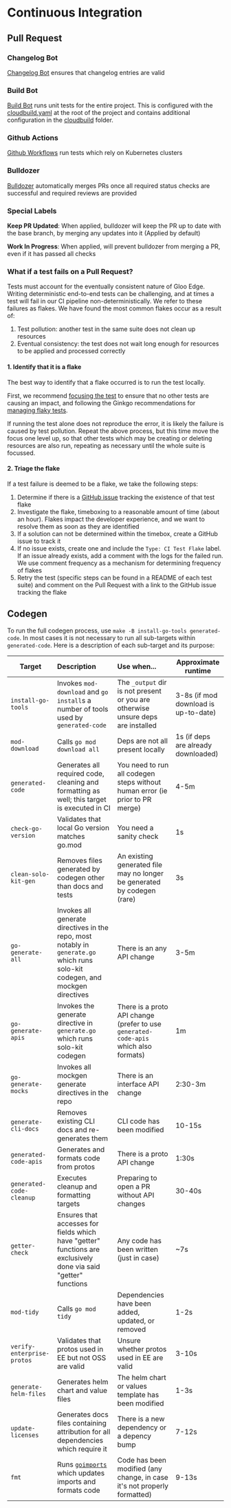 # Continuous Integration

## Pull Request

### Changelog Bot
[Changelog Bot](https://github.com/solo-io/changelog-bot)  ensures that changelog entries are valid

### Build Bot
[Build Bot](https://github.com/solo-io/build-bot) runs unit tests for the entire project. This is configured with the [cloudbuild.yaml](../cloudbuild.yaml) at the root of the project and contains additional configuration in the [cloudbuild](cloudbuild) folder.

### Github Actions
[Github Workflows](https://github.com/solo-io/gloo/tree/master/.github/workflows) run tests which rely on Kubernetes clusters

### Bulldozer
[Bulldozer](https://github.com/solo-io/bulldozer) automatically merges PRs once all required status checks are successful and required reviews are provided

### Special Labels
**Keep PR Updated**: When applied, bulldozer will keep the PR up to date with the base branch, by merging any updates into it (Applied by default)

**Work In Progress**: When applied, will prevent bulldozer from merging a PR, even if it has passed all checks

### What if a test fails on a Pull Request?

Tests must account for the eventually consistent nature of Gloo Edge. Writing deterministic end-to-end tests can be challenging, and at times a test will fail in our CI pipeline non-deterministically. We refer to these failures as flakes. We have found the most common flakes occur as a result of:
1. Test pollution: another test in the same suite does not clean up resources
2. Eventual consistency: the test does not wait long enough for resources to be applied and processed correctly

#### 1. Identify that it is a flake
The best way to identify that a flake occurred is to run the test locally.

First, we recommend [focusing the test](https://onsi.github.io/ginkgo/#focused-specs) to ensure that no other tests are causing an impact, and following the Ginkgo recommendations for [managing flaky tests](https://onsi.github.io/ginkgo/#repeating-spec-runs-and-managing-flaky-specs).

If running the test alone does not reproduce the error, it is likely the failure is caused by test pollution. Repeat the above process, but this time move the focus one level up, so that other tests which may be creating or deleting resources are also run, repeating as necessary until the whole suite is focussed.

#### 2. Triage the flake
If a test failure is deemed to be a flake, we take the following steps:
1. Determine if there is a [GitHub issue](https://github.com/solo-io/gloo/labels/Type%3A%20CI%20Test%20Flake) tracking the existence of that test flake
1. Investigate the flake, timeboxing to a reasonable amount of time (about an hour). Flakes impact the developer experience, and we want to resolve them as soon as they are identified
1. If a solution can not be determined within the timebox, create a GitHub issue to track it
1. If no issue exists, create one and include the `Type: CI Test Flake` label. If an issue already exists, add a comment with the logs for the failed run. We use comment frequency as a mechanism for determining frequency of flakes
1. Retry the test (specific steps can be found in a README of each test suite) and comment on the Pull Request with a link to the GitHub issue tracking the flake

## Codegen

To run the full codegen process, use `make -B install-go-tools generated-code`. In most cases it is not necessary to run all sub-targets within `generated-code`.
Here is a description of each sub-target and its purpose:

| Target                     | Description                                                                                                                    | Use when...                                                                          | Approximate runtime                  |
|----------------------------|:-------------------------------------------------------------------------------------------------------------------------------|:-------------------------------------------------------------------------------------|--------------------------------------|
| `install-go-tools`         | Invokes `mod-download` and `go install`s a number of tools used by `generated-code`                                            | The `_output` dir is not present or you are otherwise unsure deps are installed      | 3-8s (if mod download is up-to-date) |
| `mod-download`             | Calls `go mod download all`                                                                                                    | Deps are not all present locally                                                     | 1s (if deps are already downloaded)  |
| `generated-code`           | Generates all required code, cleaning and formatting as well; this target is executed in CI                                    | You need to run all codegen steps without human error (ie prior to PR merge)         | 4-5m                                 |
| `check-go-version`         | Validates that local Go version matches go.mod                                                                                 | You need a sanity check                                                              | 1s                                   |
| `clean-solo-kit-gen`       | Removes files generated by codegen other than docs and tests                                                                   | An existing generated file may no longer be generated by codegen (rare)              | 3s                                   |
| `go-generate-all`          | Invokes all generate directives in the repo, most notably in `generate.go` which runs solo-kit codegen, and mockgen directives | There is an any API change                                                           | 3-5m                                 |
| `go-generate-apis`         | Invokes the generate directive in `generate.go` which runs solo-kit codegen                                                    | There is a proto API change (prefer to use `generated-code-apis` which also formats) | 1m                                   |
| `go-generate-mocks`        | Invokes all mockgen generate directives in the repo                                                                            | There is an interface API change                                                     | 2:30-3m                              |
| `generate-cli-docs`        | Removes existing CLI docs and re-generates them                                                                                | CLI code has been modified                                                           | 10-15s                               |
| `generated-code-apis`      | Generates and formats code from protos                                                                                         | There is a proto API change                                                          | 1:30s                                |
| `generated-code-cleanup`   | Executes cleanup and formatting targets                                                                                        | Preparing to open a PR without API changes                                           | 30-40s                               |
| `getter-check`             | Ensures that accesses for fields which have "getter" functions are exclusively done via said "getter" functions                | Any code has been written (just in case)                                             | ~7s                                  |
| `mod-tidy`                 | Calls `go mod tidy`                                                                                                            | Dependencies have been added, updated, or removed                                    | 1-2s                                 |                                |
| `verify-enterprise-protos` | Validates that protos used in EE but not OSS are valid                                                                         | Unsure whether protos used in EE are valid                                           | 3-10s                                |
| `generate-helm-files`      | Generates helm chart and value files                                                                                           | The helm chart or values template has been modified                                  | 1-3s                                 |
| `update-licenses`          | Generates docs files containing attribution for all dependencies which require it                                              | There is a new dependency or a depency bump                                          | 7-12s                                |
| `fmt`                      | Runs [`goimports`](https://pkg.go.dev/golang.org/x/tools/cmd/goimports) which updates imports and formats code                 | Code has been modified (any change, in case it's not properly formatted)             | 9-13s                                |
